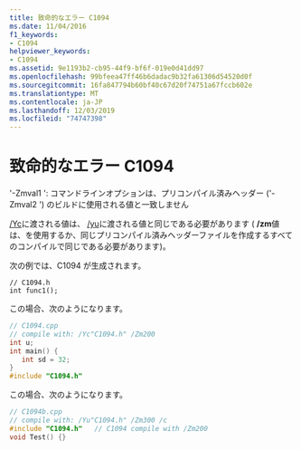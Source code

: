 ```yaml
---
title: 致命的なエラー C1094
ms.date: 11/04/2016
f1_keywords:
- C1094
helpviewer_keywords:
- C1094
ms.assetid: 9e1193b2-cb95-44f9-bf6f-019e0d41dd97
ms.openlocfilehash: 99bfeea47ff46b6dadac9b32fa61306d54520d0f
ms.sourcegitcommit: 16fa847794b60bf40c67d20f74751a67fccb602e
ms.translationtype: MT
ms.contentlocale: ja-JP
ms.lasthandoff: 12/03/2019
ms.locfileid: "74747398"
---
```

# <a name="fatal-error-c1094"></a>致命的なエラー C1094

'-Zmval1 ': コマンドラインオプションは、プリコンパイル済みヘッダー ('-Zmval2 ') のビルドに使用される値と一致しません

[/Yc](../../build/reference/yc-create-precompiled-header-file.md)に渡される値は、 [/yu](../../build/reference/yu-use-precompiled-header-file.md)に渡される値と同じである必要があります ( **/zm**値は、を使用するか、同じプリコンパイル済みヘッダーファイルを作成するすべてのコンパイルで同じである必要があります)。

次の例では、C1094 が生成されます。

```
// C1094.h
int func1();
```

この場合、次のようになります。

```cpp
// C1094.cpp
// compile with: /Yc"C1094.h" /Zm200
int u;
int main() {
   int sd = 32;
}
#include "C1094.h"
```

この場合、次のようになります。

```cpp
// C1094b.cpp
// compile with: /Yu"C1094.h" /Zm300 /c
#include "C1094.h"   // C1094 compile with /Zm200
void Test() {}
```
